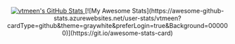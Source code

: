 <p align="center">
  <a href="https://awesome-github-stats.azurewebsites.net/index.html??cardType=github&theme=graywhite&preferLogin=true&Background=000000">    <img  alt="vtmeen's GitHub Stats" src="https://awesome-github-stats.azurewebsites.net/user-stats/vtmeen?cardType=github&theme=graywhite&preferLogin=true&Background=000000" />  </a>
[![My Awesome Stats](https://awesome-github-stats.azurewebsites.net/user-stats/vtmeen?cardType=github&theme=graywhite&preferLogin=true&Background=000000)](https://git.io/awesome-stats-card)
